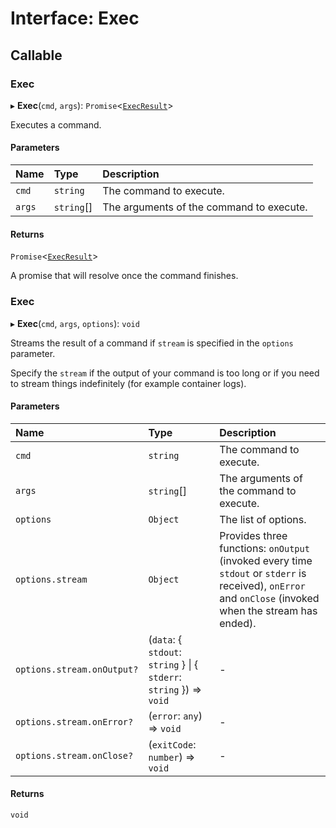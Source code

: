 # Interface: Exec

## Callable

### Exec

▸ **Exec**(`cmd`, `args`): `Promise`<[`ExecResult`](ExecResult.md)\>

Executes a command.

#### Parameters

| Name | Type | Description |
| :------ | :------ | :------ |
| `cmd` | `string` | The command to execute. |
| `args` | `string`[] | The arguments of the command to execute. |

#### Returns

`Promise`<[`ExecResult`](ExecResult.md)\>

A promise that will resolve once the command finishes.

### Exec

▸ **Exec**(`cmd`, `args`, `options`): `void`

Streams the result of a command if `stream` is specified in the `options` parameter.

Specify the `stream` if the output of your command is too long or if you need to stream things indefinitely (for example container logs).

#### Parameters

| Name | Type | Description |
| :------ | :------ | :------ |
| `cmd` | `string` | The command to execute. |
| `args` | `string`[] | The arguments of the command to execute. |
| `options` | `Object` | The list of options. |
| `options.stream` | `Object` | Provides three functions: `onOutput` (invoked every time `stdout` or `stderr` is received), `onError` and `onClose` (invoked when the stream has ended). |
| `options.stream.onOutput?` | (`data`: { `stdout`: `string`  } \| { `stderr`: `string`  }) => `void` | - |
| `options.stream.onError?` | (`error`: `any`) => `void` | - |
| `options.stream.onClose?` | (`exitCode`: `number`) => `void` | - |

#### Returns

`void`
